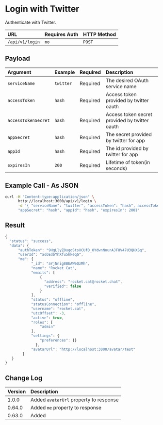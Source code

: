 # Login with Twitter

Authenticate with Twitter.

| URL | Requires Auth | HTTP Method |
| :--- | :--- | :--- |
| `/api/v1/login` | `no` | `POST` |

## Payload

| Argument | Example | Required | Description |
| :--- | :--- | :--- | :--- |
| `serviceName` | `twitter` | Required | The desired OAuth service name |
| `accessToken` | `hash` | Required | Access token provided by twitter oauth |
| `accessTokenSecret` | `hash` | Required | Access token secret provided by twitter oauth |
| `appSecret` | `hash` | Required | The secret provided by twitter for app |
| `appId` | `hash` | Required | The id provided by twitter for app |
| `expiresIn` | `200` | Required | Lifetime of token\(in seconds\) |

## Example Call - As JSON

```bash
curl -H "Content-type:application/json" \
      http://localhost:3000/api/v1/login \
      -d '{ "serviceName": "twitter", "accessToken": "hash", accessTokenSecret: "hash",
      "appSecret": "hash", "appId": "hash", "expiresIn": 200}'
```

## Result

```javascript
{
  "status": "success",
  "data": {
      "authToken": "9HqLlyZOugoStsXCUfD_0YdwnNnunAJF8V47U3QHXSq",
      "userId": "aobEdbYhXfu5hkeqG",
      "me": {
            "_id": "aYjNnig8BEAWeQzMh",
            "name": "Rocket Cat",
            "emails": [
                {
                  "address": "rocket.cat@rocket.chat",
                  "verified": false
                }
            ],
            "status": "offline",
            "statusConnection": "offline",
            "username": "rocket.cat",
            "utcOffset": -3,
            "active": true,
            "roles": [
                "admin"
            ],
            "settings": {
                "preferences": {}
              },
            "avatarUrl": "http://localhost:3000/avatar/test"
        }
   }
}
```

## Change Log

| Version | Description |
| :--- | :--- |
| 1.0.0 | Added `avatarUrl` property to response |
| 0.64.0 | Added `me` property to response |
| 0.63.0 | Added |


